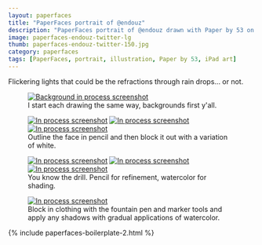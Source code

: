 ```yaml
---
layout: paperfaces
title: "PaperFaces portrait of @endouz"
description: "PaperFaces portrait of @endouz drawn with Paper by 53 on an iPad."
image: paperfaces-endouz-twitter-lg
thumb: paperfaces-endouz-twitter-150.jpg
category: paperfaces
tags: [PaperFaces, portrait, illustration, Paper by 53, iPad art]
---
```


Flickering lights that could be the refractions through rain drops... or not.

<figure>
	<a href="{{ site.url }}/images/paperfaces-endouz-process-1-lg.jpg"><img src="{{ site.url }}/images/paperfaces-endouz-process-1-600.jpg" alt="Background in process screenshot"></a>
	<figcaption>I start each drawing the same way, backgrounds first y'all.</figcaption>
</figure>

<figure class="third">
	<a href="{{ site.url }}/images/paperfaces-endouz-process-2-lg.jpg"><img src="{{ site.url }}/images/paperfaces-endouz-process-2-600.jpg" alt="In process screenshot"></a>
	<a href="{{ site.url }}/images/paperfaces-endouz-process-3-lg.jpg"><img src="{{ site.url }}/images/paperfaces-endouz-process-3-600.jpg" alt="In process screenshot"></a>
	<a href="{{ site.url }}/images/paperfaces-endouz-process-4-lg.jpg"><img src="{{ site.url }}/images/paperfaces-endouz-process-4-600.jpg" alt="In process screenshot"></a>
	<figcaption>Outline the face in pencil and then block it out with a variation of white.</figcaption>
</figure>

<figure class="third">
	<a href="{{ site.url }}/images/paperfaces-endouz-process-5-lg.jpg"><img src="{{ site.url }}/images/paperfaces-endouz-process-5-600.jpg" alt="In process screenshot"></a>
	<a href="{{ site.url }}/images/paperfaces-endouz-process-6-lg.jpg"><img src="{{ site.url }}/images/paperfaces-endouz-process-6-600.jpg" alt="In process screenshot"></a>
	<a href="{{ site.url }}/images/paperfaces-endouz-process-7-lg.jpg"><img src="{{ site.url }}/images/paperfaces-endouz-process-7-600.jpg" alt="In process screenshot"></a>
	<figcaption>You know the drill. Pencil for refinement, watercolor for shading.</figcaption>
</figure>

<figure>
	<a href="{{ site.url }}/images/paperfaces-endouz-process-8-lg.jpg"><img src="{{ site.url }}/images/paperfaces-endouz-process-8-600.jpg" alt="In process screenshot"></a>
	<figcaption>Block in clothing with the fountain pen and marker tools and apply any shadows with gradual applications of watercolor.</figcaption>
</figure>

{% include paperfaces-boilerplate-2.html %}